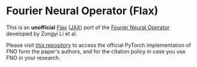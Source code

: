 # Fourier Neural Operator (Flax)

This is an **unofficial** [Flax]() ([JAX]()) port of the [Fourier Neural Operator](https://arxiv.org/abs/2010.08895) developed by Zongyi Li et al.

Please visit [this repository](https://github.com/zongyi-li/fourier_neural_operator) to access the official PyTorch implementation of FNO form the paper's authors, and for the citation policy in case you use FNO in your research.
